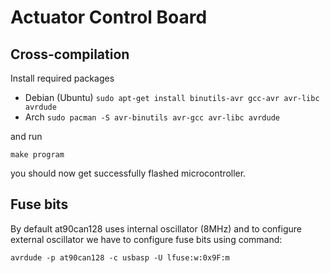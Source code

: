 # Actuator Control Board

## Cross-compilation
Install required packages  
- Debian (Ubuntu) `sudo apt-get install binutils-avr gcc-avr avr-libc avrdude`
- Arch `sudo pacman -S avr-binutils avr-gcc avr-libc avrdude`

and run
```
make program
```
you should now get successfully flashed microcontroller.


## Fuse bits
By default at90can128 uses internal oscillator (8MHz) and to configure external 
oscillator we have to configure fuse bits using command:
```
avrdude -p at90can128 -c usbasp -U lfuse:w:0x9F:m
```
